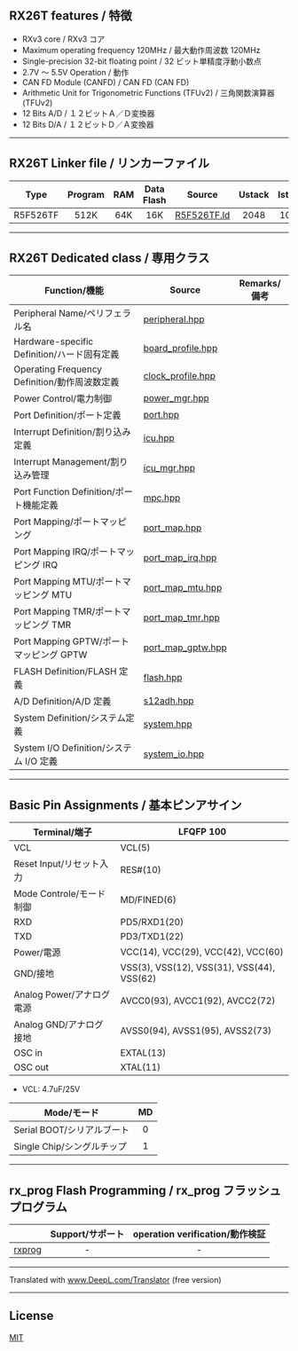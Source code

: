 
## RX26T features / 特徴

- RXv3 core / RXv3 コア
- Maximum operating frequency 120MHz / 最大動作周波数 120MHz
- Single-precision 32-bit floating point / 32 ビット単精度浮動小数点
- 2.7V ～ 5.5V Operation / 動作
- CAN FD Module (CANFD) / CAN FD (CAN FD)
- Arithmetic Unit for Trigonometric Functions (TFUv2) / 三角関数演算器 (TFUv2)
- 12 Bits A/D / １２ビットＡ／Ｄ変換器
- 12 Bits D/A / １２ビットＤ／Ａ変換器

---

## RX26T Linker file / リンカーファイル

|Type|Program|RAM|Data Flash|Source|Ustack|Istack|
|---|:-:|:-:|:-:|---|:-:|:-:|
|R5F526TF|512K|64K|16K|[R5F526TF.ld](R5F526TF.ld)|2048|1024|

---

## RX26T Dedicated class / 専用クラス

|Function/機能|Source|Remarks/備考|
|---|---|:-:|
|Peripheral Name/ペリフェラル名|[peripheral.hpp](peripheral.hpp)||
|Hardware-specific Definition/ハード固有定義|[board_profile.hpp](board_profile.hpp)||
|Operating Frequency Definition/動作周波数定義|[clock_profile.hpp](clock_profile.hpp)||
|Power Control/電力制御|[power_mgr.hpp](power_mgr.hpp)||
|Port Definition/ポート定義|[port.hpp](port.hpp)||
|Interrupt Definition/割り込み定義|[icu.hpp](icu.hpp)||
|Interrupt Management/割り込み管理|[icu_mgr.hpp](icu_mgr.hpp)||
|Port Function Definition/ポート機能定義|[mpc.hpp](mpc.hpp)||
|Port Mapping/ポートマッピング|[port_map.hpp](port_map.hpp)||
|Port Mapping IRQ/ポートマッピング IRQ|[port_map_irq.hpp](port_map_irq.hpp)||
|Port Mapping MTU/ポートマッピング MTU|[port_map_mtu.hpp](port_map_mtu.hpp)||
|Port Mapping TMR/ポートマッピング TMR|[port_map_tmr.hpp](port_map_tmr.hpp)||
|Port Mapping GPTW/ポートマッピング GPTW|[port_map_gptw.hpp](port_map_gptw.hpp)||
|FLASH Definition/FLASH 定義|[flash.hpp](flash.hpp)||
|A/D Definition/A/D 定義|[s12adh.hpp](s12adh.hpp)||
|System Definition/システム定義|[system.hpp](system.hpp)||
|System I/O Definition/システム I/O 定義|[system_io.hpp](system_io.hpp)||

---

## Basic Pin Assignments / 基本ピンアサイン

|Terminal/端子|LFQFP 100|
|---|---|
|VCL|VCL(5)|
|Reset Input/リセット入力|RES#(10)|
|Mode Controle/モード制御|MD/FINED(6)|
|RXD|PD5/RXD1(20)|
|TXD|PD3/TXD1(22)|
|Power/電源|VCC(14), VCC(29), VCC(42), VCC(60)|
|GND/接地|VSS(3), VSS(12), VSS(31), VSS(44), VSS(62)|
|Analog Power/アナログ電源|AVCC0(93), AVCC1(92), AVCC2(72)|
|Analog GND/アナログ接地|AVSS0(94), AVSS1(95), AVSS2(73)|
|OSC in|EXTAL(13)|
|OSC out|XTAL(11)|

- VCL: 4.7uF/25V

|Mode/モード|MD|
|---|:---:|
|Serial BOOT/シリアルブート|0|
|Single Chip/シングルチップ|1|

---

## rx_prog Flash Programming / rx_prog フラッシュプログラム

||Support/サポート|operation verification/動作検証|
|-|:-:|:-:|
|[rxprog](../rxprog)|-|-|

---

Translated with www.DeepL.com/Translator (free version)

---

## License

[MIT](../LICENSE)
